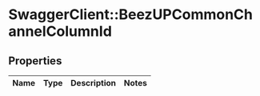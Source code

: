# SwaggerClient::BeezUPCommonChannelColumnId

## Properties
Name | Type | Description | Notes
------------ | ------------- | ------------- | -------------


